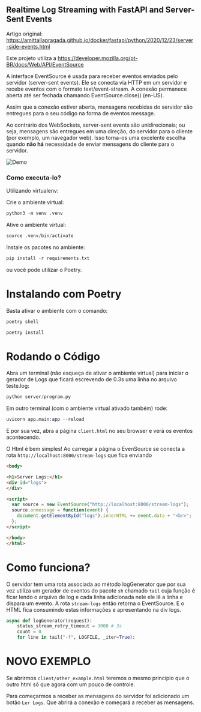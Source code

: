 ## Realtime Log Streaming with FastAPI and Server-Sent Events

Artigo original:
https://amittallapragada.github.io/docker/fastapi/python/2020/12/23/server-side-events.html


Este projeto utiliza a https://developer.mozilla.org/pt-BR/docs/Web/API/EventSource

A interface EventSource é usada para receber eventos enviados pelo servidor (server-sent events). Ele se conecta via HTTP em um servidor e recebe eventos com o formato text/event-stream. A conexão permanece aberta até ser fechada chamando EventSource.close() (en-US).

Assim que a conexão estiver aberta, mensagens recebidas do servidor são entregues para o seu código na forma de eventos message.

Ao contrário dos WebSockets, server-sent events são unidirecionais; ou seja, mensagens são entregues em uma direção, do servidor para o cliente (por exemplo, um navegador web). Isso torna-os uma excelente escolha quando **não há** necessidade de enviar mensagens do cliente para o servidor.


![Demo](/imgs/app_demo.gif?raw=true "Optional Title")


### Como executa-lo?

Utilizando virtualenv:

Crie o ambiente virtual:

```s
python3 -m venv .venv
```

Ative o ambiente virtual:

```s
source .venv/bin/activate
```
Instale os pacotes no ambiente:

```s
pip install -r requirements.txt
```

ou você pode utilizar o Poetry.

# Instalando com Poetry

Basta ativar o ambiente com o comando:

```s
poetry shell
```

```s
poetry install
```

# Rodando o Código

Abra um terminal (não esqueça de ativar o ambiente virtual) para iniciar o gerador de Logs que ficará escrevendo de 0.3s uma linha
no arquivo teste.log:

```s
python server/program.py
```

Em outro terminal (com o ambiente virtual ativado também) rode:

```s
uvicorn app.main:app --reload
```

E por sua vez, abra a página `client.html` no seu browser e verá os eventos acontecendo.

O Html é bem simples! Ao carregar a página o EvenSource se conecta a rota `http://localhost:8000/stream-logs`
que fica enviando
```html
<body>

<h1>Server Logs:</h1>
<div id="logs">
</div>

<script>
  var source = new EventSource("http://localhost:8000/stream-logs");
  source.onmessage = function(event) {
    document.getElementById("logs").innerHTML += event.data + "<br>";
  };
</script>

</body>
</html>
```

# Como funciona?

O servidor tem uma rota associada ao método logGenerator que por sua
vez utiliza um gerador de eventos do pacote `sh` chamado `tail` cuja função
é ficar lendo o arquivo de log e cada linha adicionada nele ele lê a linha
e dispara um evento.
A rota `stream-logs` então retorna o EventSource. E o HTML fica consumindo
estas informações e apresentando na div logs.

```py
async def logGenerator(request):
    status_stream_retry_timeout = 3000 # 3s
    count = 0
    for line in tail("-f", LOGFILE, _iter=True):
```


# NOVO EXEMPLO

Se abrirmos `client/other_example.html` teremos o mesmo princípio que o outro html
só que agora com um pouco de controle.

Para começarmos a receber as mensagens do servidor foi adicionado um botão `Ler Logs`.
Que abrirá a conexão e começará a receber as mensagens.